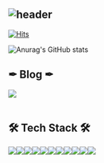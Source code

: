 <div align=left>

![header](https://capsule-render.vercel.app/api?type=Venom&color=auto&height=100&section=header&text=ㅎㅇ&animation=fadeIn&fontSize=50&fontColor=00000)
---

[![Hits](https://hits.seeyoufarm.com/api/count/incr/badge.svg?url=https%3A%2F%2Fgithub.com%2FKanghyun2&count_bg=%23989595&title_bg=%23000000&icon=github.svg&icon_color=%23FFFFFF&title=GIT+HUB&edge_flat=false)](https://hits.seeyoufarm.com)

![Anurag's GitHub stats](https://github-readme-stats.vercel.app/api?username=Kanghyun2&show_icons=true&theme=dracula)
## ✒ Blog ✒
<div style="display:flex; flex-direction:row;">
 <a href="https://dev-lkh.tistory.com">
        <img src="https://img.shields.io/badge/Tistory-000000?style=for-the-flat&logo=Tistory&logoColor=white"> 
    </a>
</div>
<br>

## 🛠 Tech Stack 🛠
<div style="display:flex; flex-direction:row;">
<img src="https://img.shields.io/badge/Java-007396?style=for-the-flat&logo=Java&logoColor=white"> 
<img src="https://img.shields.io/badge/Javascript-F7DF1E?style=flat&logo=javascript&logoColor=white"/>
<img src="https://img.shields.io/badge/Spring-6DB33F?style=flat&logo=spring&logoColor=white"/>
<img src="https://img.shields.io/badge/jQuery-0769AD?style=flat&logo=jQuery&logoColor=white" />
<img src="https://img.shields.io/badge/mysql-4479A1?style=for-the-flat&logo=mysql&logoColor=white"> 
<img src="https://img.shields.io/badge/HTML5-E34F26?style=flat&logo=html5&logoColor=white"/>
<img src="https://img.shields.io/badge/css3-1572B6?style=flat&logo=css3&logoColor=white"/>
<img src="https://img.shields.io/badge/Apachetomcat-F8DC75?style=flat&logo=apachetomcat&logoColor=white"/>
<img src="https://img.shields.io/badge/Mybatis-000000?style=flat&logo=Fluentd&logoColor=white" />
<img src="https://img.shields.io/badge/Postman-FF6C37?style=flat&logo=Postman&logoColor=white">
<img src="https://img.shields.io/badge/GitHub-181717?style=flat&logo=GitHub&logoColor=white" />
</div>
</div>

